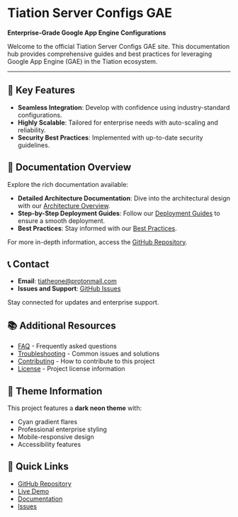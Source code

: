 # Tiation Server Configs GAE

**Enterprise-Grade Google App Engine Configurations**

Welcome to the official Tiation Server Configs GAE site. This documentation hub provides comprehensive guides and best practices for leveraging Google App Engine (GAE) in the Tiation ecosystem.

---

## 🚀 Key Features

- **Seamless Integration**: Develop with confidence using industry-standard configurations.
- **Highly Scalable**: Tailored for enterprise needs with auto-scaling and reliability.
- **Security Best Practices**: Implemented with up-to-date security guidelines.

## 📜 Documentation Overview

Explore the rich documentation available:

- **Detailed Architecture Documentation**: Dive into the architectural design with our [Architecture Overview](docs/ARCHITECTURE.md).
- **Step-by-Step Deployment Guides**: Follow our [Deployment Guides](docs/guides) to ensure a smooth deployment.
- **Best Practices**: Stay informed with our [Best Practices](docs/best-practices.md).

For more in-depth information, access the [GitHub Repository](https://github.com/tiation/tiation-server-configs-gae).

## 📞 Contact 

- **Email**: [tiatheone@protonmail.com](mailto:tiatheone@protonmail.com)
- **Issues and Support**: [GitHub Issues](https://github.com/tiation/tiation-server-configs-gae/issues)

Stay connected for updates and enterprise support.

## 📚 Additional Resources

- [FAQ](faq.md) - Frequently asked questions
- [Troubleshooting](troubleshooting.md) - Common issues and solutions
- [Contributing](../CONTRIBUTING.md) - How to contribute to this project
- [License](../LICENSE) - Project license information

## 🎨 Theme Information

This project features a **dark neon theme** with:
- Cyan gradient flares
- Professional enterprise styling
- Mobile-responsive design
- Accessibility features

## 🚀 Quick Links

- [GitHub Repository](https://github.com/TiaAstor/tiation-server-configs-gae)
- [Live Demo](https://tiaastor.github.io/tiation-server-configs-gae)
- [Documentation](https://github.com/TiaAstor/tiation-server-configs-gae/wiki)
- [Issues](https://github.com/TiaAstor/tiation-server-configs-gae/issues)

